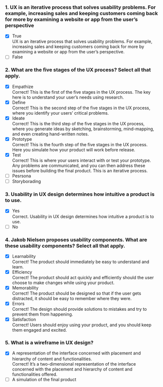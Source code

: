 ### 1. UX is an iterative process that solves usability problems. For example, increasing sales and keeping customers coming back for more by examining a website or app from the user’s perspective

- [x] True <br>
      UX is an iterative process that solves usability problems. For example, increasing sales and keeping customers coming back for more by examining a website or app from the user’s perspective.
- [ ] False

### 2. What are the five stages of the UX process? Select all that apply.

- [x] Empathize <br>
      Correct! This is the first of the five stages in the UX process. The key here is to understand your user’s needs using research.
- [x] Define <br>
      Correct! This is the second step of the five stages in the UX process, where you identify your users’ critical problems.
- [x] Ideate <br>
      Correct! This is the third step of the five stages in the UX process, where you generate ideas by sketching, brainstorming, mind-mapping, and even creating hand-written notes.
- [x] Prototype <br>
      Correct! This is the fourth step of the five stages in the UX process. Here you simulate how your product will work before release.
- [x] Test <br>
      Correct! This is where your users interact with or test your prototype. Any problems are communicated, and you can then address these issues before building the final product. This is an iterative process.
- [ ] Pesrsona
- [ ] Storyborading

### 3. Usability in UX design determines how intuitive a product is to use.

- [x] Yes <br>
      Correct. Usability in UX design determines how intuitive a product is to use.
- [ ] No

### 4. Jakob Nielsen proposes usability components. What are these usability components? Select all that apply.

- [x] Learnability <br>
      Correct! The product should immediately be easy to understand and learn.
- [x] Efficiency <br>
      Correct! The product should act quickly and efficiently should the user choose to make changes while using your product.
- [x] Memorability <br>
      Correct! The product should be designed so that if the user gets distracted, it should be easy to remember where they were.
- [x] Errors <br>
      Correct! The design should provide solutions to mistakes and try to prevent them from happening.
- [x] Satisfaction <br>
      Correct! Users should enjoy using your product, and you should keep them engaged and excited.

### 5. What is a wireframe in UX design?

- [x] A representation of the interface concerned with placement and hierarchy of content and functionalities. <br>
      Correct! It’s a two-dimensional representation of the interface concerned with the placement and hierarchy of content and functionalities offered.
- [ ] A simulation of the final product
